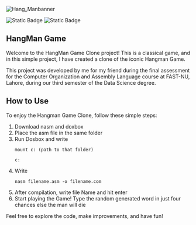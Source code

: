 
![Hang_Manbanner](https://github.com/ahmdbilal81/hangMan_Assembly/assets/138764971/c2f1cd3c-113a-4b2d-b7ae-6315fbd6d658)

![Static Badge](https://img.shields.io/badge/HangMan-Assembly-red)  ![Static Badge](https://img.shields.io/badge/Nasm-Dosbox-blue)


<h2>HangMan Game</h2>

<p>Welcome to the HangMan Game Clone project! This is a classical game, and in this simple project, I have created a clone of the iconic Hangman Game.</p>

<p>This project was developed by me for my friend during the final assessment for the Computer Organization and Assembly Language course at FAST-NU, Lahore, during our third semester of the Data Science degree.</p>

<h2>How to Use</h2>

<p>To enjoy the Hangman Game Clone, follow these simple steps:</p>

<ol>
<li>Download nasm and doxbox</li>
<li>Place the asm file in the same folder</li>
<li>Run Dosbox and write</li>
<pre><code>mount c: (path to that folder)</code></pre>
<pre><code>c:</code></pre>

<li>Write</li>
<pre><code>nasm filename.asm -o filename.com</code></pre>
        
<li>After compilation, write file Name and hit enter</li>
        

<li>Start playing the Game! Type the random generated word in just four chances else the man will die</li>
</ol>

<p>Feel free to explore the code, make improvements, and have fun!</p>

